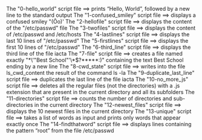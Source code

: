 The "0-hello_world" script file ==> prints “Hello, World”, followed by a new line to the standard output
The "1-confused_smiley" script file ==> displays a confused smiley "(Ôo)'
The "2-hellofile" script file ==> displays the content of the "/etc/passwd" file
The "3-twofiles" script file ==> displays the content of /etc/passwd and /etc/hosts
The "4-lastlines" script file ==> displays the last 10 lines of "/etc/passwd"
The "5-firstlines" script file ==> displays the first 10 lines of "/etc/passwd"
The "6-third_line" script file ==> displays the third line of the file iacta
The "7-file" script file ==> creates a file named exactly "\*\\'"Best School"\'\\*$\?\*\*\*\*\*:)" containing the text Best School ending by a new line
The "8-cwd_state" script file ==> writes into the file ls_cwd_content the result of the command ls -la
The "9-duplicate_last_line" script file ==> duplicates the last line of the file iacta
The "10-no_more_js" script file ==> deletes all the regular files (not the directories) with a .js extension that are present in the current directory and all its subfolders
The "11-directories" script file ==> counts the number of directories and sub-directories in the current directory
The "12-newest_files" script file ==> displays the 10 newest files in the current directory
The "13-unique" script file ==> takes a list of words as input and prints only words that appear exactly once
The "14-findthatword" script file ==> displays lines containing the pattern “root” from the file /etc/passwd
